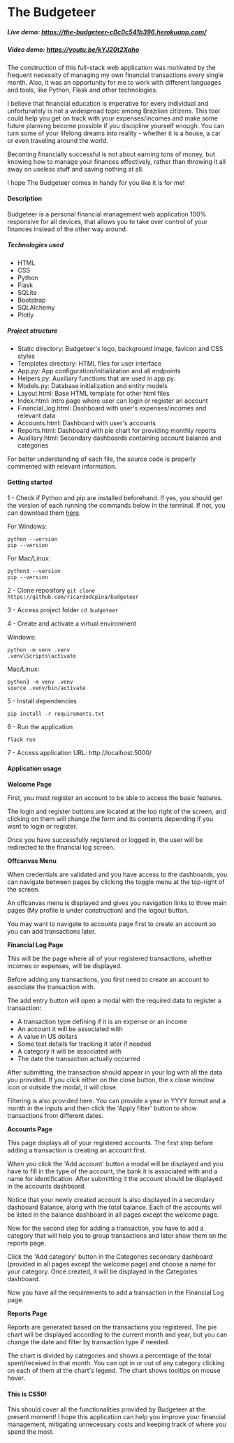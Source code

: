 # The Budgeteer

##### Live demo: https://the-budgeteer-c0c0c541b396.herokuapp.com/

##### Video demo: https://youtu.be/kYJ20t2Xaho

The construction of this full-stack web application was motivated by the frequent necessity of managing my own financial transactions every single month. Also, it was an opportunity for me to work with different languages and tools, like Python, Flask and other technologies.

I believe that financial education is imperative for every individual and unfortunately is not a widespread topic among Brazilian citizens. This tool could help you get on track with your expenses/incomes and make some future planning become possible if you discipline yourself enough. You can turn some of your lifelong dreams into reality - whether it is a house, a car or even traveling around the world.

Becoming financially successful is not about earning tons of money, but knowing how to manage your finances effectively, rather than throwing it all away on useless stuff and saving nothing at all.

I hope The Budgeteer comes in handy for you like it is for me!

#### Description

Budgeteer is a personal financial management web application 100% responsive for all devices, that allows you to take over control of your finances instead of the other way around.

##### Technologies used

- HTML
- CSS
- Python
- Flask
- SQLite
- Bootstrap
- SQLAlchemy
- Plotly

##### Project structure

- Static directory: Budgeteer's logo, background image, favicon and CSS styles
- Templates directory: HTML files for user interface
- App.py: App configuration/initialization and all endpoints
- Helpers.py: Auxiliary functions that are used in app.py.
- Models.py: Database initialization and entity models
- Layout.html: Base HTML template for other html files
- Index.html: Intro page where user can login or register an account
- Financial_log.html: Dashboard with user's expenses/incomes and relevant data
- Accounts.html: Dashboard with user's accounts
- Reports.html: Dashboard with pie chart for providing monthly reports
- Auxiliary.html: Secondary dashboards containing account balance and categories

For better understanding of each file, the source code is properly commented with relevant information.

#### Getting started

1 - Check if Python and pip are installed beforehand. If yes, you should get the version of each running the commands below in the terminal. If not, you can download them [here](https://www.python.org/downloads/).

For Windows:

    python --version
    pip --version

For Mac/Linux:

    python3 --version
    pip --version

2 - Clone repository
`git clone https://github.com/ricardodcpina/budgeteer`

3 - Access project folder
`cd budgeteer`

4 - Create and activate a virtual environment

Windows:

    python -m venv .venv
    .venv\Scripts\activate

Mac/Linux:

    python3 -m venv .venv
    source .venv/bin/activate

5 - Install dependencies

    pip install -r requirements.txt

6 - Run the application

    flask run

7 - Access application URL: http://localhost:5000/

#### Application usage

**Welcome Page**

First, you must register an account to be able to access the basic features.

The login and register buttons are located at the top right of the screen, and clicking on them will change the form and its contents depending if you want to login or register.

Once you have successfully registered or logged in, the user will be redirected to the financial log screen.

**Offcanvas Menu**

When credentials are validated and you have access to the dashboards, you can navigate between pages by clicking the toggle menu at the top-right of the screen.

An offcanvas menu is displayed and gives you navigation links to three main pages (My profile is under construction) and the logout button.

You may want to navigate to accounts page first to create an account so you can add transactions later.

**Financial Log Page**

This will be the page where all of your registered transactions, whether incomes or expenses, will be displayed.

Before adding any transactions, you first need to create an account to associate the transaction with.

The add entry button will open a modal with the required data to register a transaction:

- A transaction type defining if it is an expense or an income
- An account it will be associated with
- A value in US dollars
- Some text details for tracking it later if needed
- A category it will be associated with
- The date the transaction actually occurred

After submitting, the transaction should appear in your log with all the data you provided. If you click either on the close button, the x close window icon or outside the modal, it will close.

Filtering is also provided here. You can provide a year in YYYY format and a month in the inputs and then click the 'Apply filter' button to show transactions from different dates.

**Accounts Page**

This page displays all of your registered accounts. The first step before adding a transaction is creating an account first.

When you click the 'Add account' button a modal will be displayed and you have to fill in the type of the account, the bank it is associated with and a name for identification. After submitting it the account should be displayed in the accounts dashboard.

Notice that your newly created account is also displayed in a secondary dashboard Balance, along with the total balance. Each of the accounts will be listed in the balance dashboard in all pages except the welcome page.

Now for the second step for adding a transaction, you have to add a category that will help you to group transactions and later show them on the reports page.

Click the 'Add category' button in the Categories secondary dashboard (provided in all pages except the welcome page) and choose a name for your category. Once created, it will be displayed in the Categories dashboard.

Now you have all the requirements to add a transaction in the Financial Log page.

**Reports Page**

Reports are generated based on the transactions you registered. The pie chart will be displayed according to the current month and year, but you can change the date and filter by transaction type if needed.

The chart is divided by categories and shows a percentage of the total spent/received in that month. You can opt in or out of any category clicking on each of them at the chart's legend. The chart shows tooltips on mouse hover.

#### This is CS50!

This should cover all the functionalities provided by Budgeteer at the present moment! I hope this application can help you improve your financial management, mitigating unnecessary costs and keeping track of where you spend the most.

